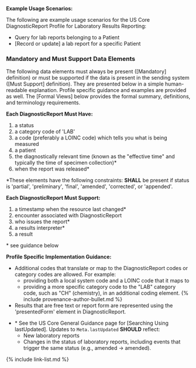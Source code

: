 
**Example Usage Scenarios:**

The following are example usage scenarios for the US Core DiagnosticReport Profile for Laboratory Results Reporting:

-   Query for lab reports belonging to a Patient
-  [Record or update]  a lab report for a specific Patient

### Mandatory and Must Support Data Elements

The following data elements must always be present ([Mandatory] definition) or must be supported if the data is present in the sending system ([Must Support] definition). They are presented below in a simple human-readable explanation. Profile specific guidance and examples are provided as well. The [Formal Views] below provides the formal summary, definitions, and terminology requirements.  

**Each DiagnosticReport Must Have:**

1. a status
1. a category code of 'LAB'
1. a code (preferably a LOINC code) which tells you what is being measured
1. a patient
1. the diagnostically relevant time (known as the "effective time" and typically the time of specimen collection)*
1. when the report was released*

\*These elements have the following constraints: **SHALL** be present if status is
'partial', 'preliminary', 'final', 'amended', 'corrected', or 'appended'.

**Each DiagnosticReport Must Support:**

1. a timestamp when the resource last changed*
1. encounter associated with DiagnosticReport
2. who issues the report*
3. <span class="bg-success" markdown="1">a results interpreter*</span><!-- new-content -->
4. a result

\* see guidance below

**Profile Specific Implementation Guidance:**

* Additional codes that translate or map to the DiagnosticReport codes or category codes are allowed. For example:
   -  providing both a local system code and a LOINC code that it maps to
   -  providing a more specific category code to the "LAB" category code, such as "CH" (chemistry), in an additional coding element.
{% include provenance-author-bullet.md %}
* Results that are free text or report form are represented using the 'presentedForm' element in DiagnosticReport.
- \* See the US Core General Guidance page for [Searching Using lastUpdated]. Updates to `Meta.lastUpdated` **SHOULD** reflect:
  - New laboratory reports
  - Changes in the status of laboratory reports, including events that trigger the same status (e.g., amended → amended).



{% include link-list.md %}
